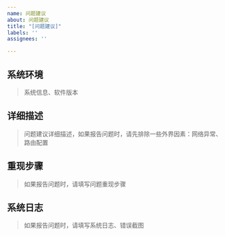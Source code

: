 ```yaml
---
name: 问题建议
about: 问题建议
title: "[问题建议]"
labels: ''
assignees: ''

---
```


## 系统环境

> 系统信息、软件版本

## 详细描述

> 问题建议详细描述，如果报告问题时，请先排除一些外界因素：网络异常、路由配置

## 重现步骤

> 如果报告问题时，请填写问题重现步骤

## 系统日志

> 如果报告问题时，请填写系统日志、错误截图

